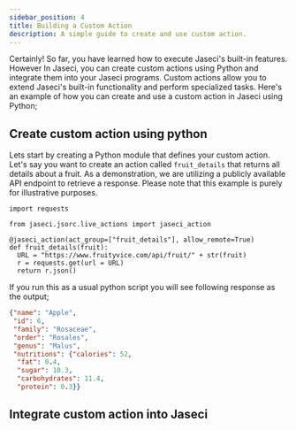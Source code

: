 ```yaml
---
sidebar_position: 4
title: Building a Custom Action
description: A simple guide to create and use custom action.
---
```


Certainly! So far, you have learned how to execute Jaseci's built-in features. However In Jaseci, you can create custom actions using Python and integrate them into your Jaseci programs. Custom actions allow you to extend Jaseci's built-in functionality and perform specialized tasks. Here's an example of how you can create and use a custom action in Jaseci using Python;

## Create custom action using python

Lets start by creating a Python module that defines your custom action. Let's say you want to create an action called `fruit_details` that returns all details about a fruit. As a demonstration, we are utilizing a publicly available API endpoint to retrieve a response. Please note that this example is purely for illustrative purposes.

```jac
import requests

from jaseci.jsorc.live_actions import jaseci_action

@jaseci_action(act_group=["fruit_details"], allow_remote=True)
def fruit_details(fruit):
  URL = "https://www.fruityvice.com/api/fruit/" + str(fruit)
  r = requests.get(url = URL)
  return r.json()
```

If you run this as a usual python script you will see following response as the output;

```json
{"name": "Apple",
 "id": 6,
 "family": "Rosaceae",
 "order": "Rosales",
 "genus": "Malus",
 "nutritions": {"calories": 52,
  "fat": 0.4,
  "sugar": 10.3,
  "carbohydrates": 11.4,
  "protein": 0.3}}
```

## Integrate  custom action into Jaseci